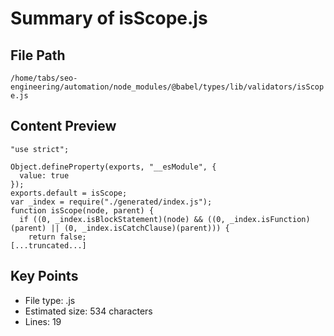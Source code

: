 # Summary of isScope.js
  
## File Path
`/home/tabs/seo-engineering/automation/node_modules/@babel/types/lib/validators/isScope.js`

## Content Preview
```
"use strict";

Object.defineProperty(exports, "__esModule", {
  value: true
});
exports.default = isScope;
var _index = require("./generated/index.js");
function isScope(node, parent) {
  if ((0, _index.isBlockStatement)(node) && ((0, _index.isFunction)(parent) || (0, _index.isCatchClause)(parent))) {
    return false;
[...truncated...]
```

## Key Points
- File type: .js
- Estimated size: 534 characters
- Lines: 19
